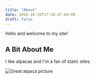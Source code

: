 ```yaml
---
title: "About"
date: 2018-10-28T17:28:47-04:00
draft: false
---
```



Hello and welcome to my site!

## A Bit About Me

I like alpacas and I'm a fan of static sites.

![Great alpaca picture](https://upload.wikimedia.org/wikipedia/commons/c/c4/Alpaka_33444.jpg)

